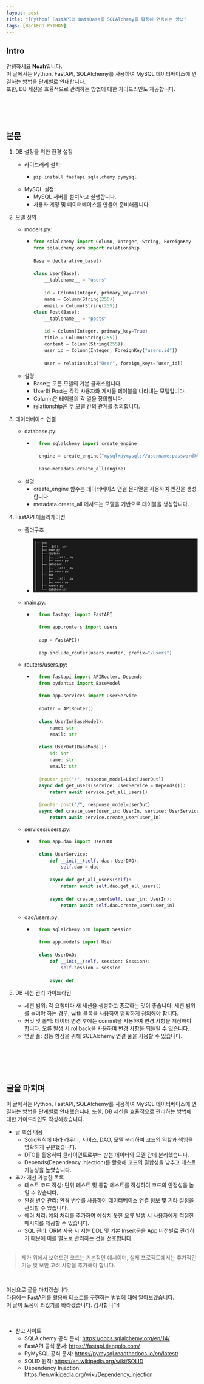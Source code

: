 ```yaml
---
layout: post
title: "[Python] FastAPI와 DataBase를 SQLAlchemy를 활용해 연동하는 방법"
tags: [BackEnd PYTHON]
---
```


## Intro
안녕하세요 **Noah**입니다.<br/>
이 글에서는 Python, FastAPI, SQLAlchemy를 사용하여 MySQL 데이터베이스에 연결하는 방법을 단계별로 안내합니다.<br/>
또한, DB 세션을 효율적으로 관리하는 방법에 대한 가이드라인도 제공합니다.<br/>
<br/><br/><br/><br/>


## 본문
1. DB 설정을 위한 환경 설정
    - 라이브러리 설치:
      - ```
        pip install fastapi sqlalchemy pymysql
        ```
    - MySQL 설정:
      - MySQL 서버를 설치하고 실행합니다. 
      - 사용자 계정 및 데이터베이스를 만들어 준비해둡니다.
2. 모델 정의<br/>
    - models.py:
      - ```Python
        from sqlalchemy import Column, Integer, String, ForeignKey
        from sqlalchemy.orm import relationship
        
        Base = declarative_base()
        
        class User(Base):
            __tablename__ = "users"
    
            id = Column(Integer, primary_key=True)
            name = Column(String(255))
            email = Column(String(255))
        class Post(Base):
            __tablename__ = "posts"
    
            id = Column(Integer, primary_key=True)
            title = Column(String(255))
            content = Column(String(255))
            user_id = Column(Integer, ForeignKey("users.id"))
    
            user = relationship("User", foreign_keys=[user_id])
        ```
   - 설명:
     - Base는 모든 모델의 기본 클래스입니다.
     - User와 Post는 각각 사용자와 게시물 테이블을 나타내는 모델입니다.
     - Column은 테이블의 각 열을 정의합니다.
     - relationship은 두 모델 간의 관계를 정의합니다.

3. 데이터베이스 연결<br/>
   - database.py:
     - ```Python
         from sqlalchemy import create_engine

         engine = create_engine("mysql+pymysql://username:password@localhost/database_name")

         Base.metadata.create_all(engine)
       ```
   - 설명:
     - create_engine 함수는 데이터베이스 연결 문자열을 사용하여 엔진을 생성합니다.
     - metadata.create_all 메서드는 모델을 기반으로 테이블을 생성합니다.

4. FastAPI 애플리케이션<br/>
   - 폴더구조
     - ![folder.png](..%2F..%2F..%2Fassets%2Fimg%2FBackEnd%2FPython%2F2024-02-05-FastAPI_DB%2Ffolder.png)

   - main.py:
     - ```Python
         from fastapi import FastAPI
    
         from app.routers import users
    
         app = FastAPI()
    
         app.include_router(users.router, prefix="/users")
       ```

   - routers/users.py:
     - ```Python
         from fastapi import APIRouter, Depends
         from pydantic import BaseModel
    
         from app.services import UserService
    
         router = APIRouter()
    
         class UserIn(BaseModel):
             name: str
             email: str
    
         class UserOut(BaseModel):
             id: int
             name: str
             email: str
    
         @router.get("/", response_model=List[UserOut])
         async def get_users(service: UserService = Depends()):
             return await service.get_all_users()
    
         @router.post("/", response_model=UserOut)
         async def create_user(user_in: UserIn, service: UserService = Depends()):
             return await service.create_user(user_in)
       ```

   - services/users.py:
     - ```Python
         from app.dao import UserDAO
    
         class UserService:
             def __init__(self, dao: UserDAO):
                 self.dao = dao
    
             async def get_all_users(self):
                 return await self.dao.get_all_users()
    
             async def create_user(self, user_in: UserIn):
                 return await self.dao.create_user(user_in)
       ```

   - dao/users.py:
     - ```Python
         from sqlalchemy.orm import Session
    
         from app.models import User
    
         class UserDAO:
             def __init__(self, session: Session):
                 self.session = session
    
             async def
       ```

5. DB 세션 관리 가이드라인
   - 세션 범위: 각 요청마다 새 세션을 생성하고 종료하는 것이 좋습니다. 세션 범위를 늘려야 하는 경우, with 블록을 사용하여 명확하게 정의해야 합니다.
   - 커밋 및 롤백: 데이터 변경 후에는 commit을 사용하여 변경 사항을 저장해야 합니다. 오류 발생 시 rollback을 사용하여 변경 사항을 되돌릴 수 있습니다.
   - 연결 풀: 성능 향상을 위해 SQLAlchemy 연결 풀을 사용할 수 있습니다.

<br/><br/><br/><br/>

## 글을 마치며
이 글에서는 Python, FastAPI, SQLAlchemy를 사용하여 MySQL 데이터베이스에 연결하는 방법을 단계별로 안내했습니다. 또한, DB 세션을 효율적으로 관리하는 방법에 대한 가이드라인도 작성해봤습니다.

- 글 핵심 내용 
  - Solid원칙에 따라 라우터, 서비스, DAO, 모델 분리하여 코드의 역할과 책임을 명확하게 구분했습니다. 
  - DTO를 활용하여 클라이언트로부터 받는 데이터와 모델 간에 분리했습니다. 
  - Depends(Dependency Injection)를 활용해 코드의 결합성을 낮추고 테스트 가능성을 높였습니다.
- 추가 개선 가능한 목록
  - 테스트 코드 작성: 단위 테스트 및 통합 테스트를 작성하여 코드의 안정성을 높일 수 있습니다.
  - 환경 변수 관리: 환경 변수를 사용하여 데이터베이스 연결 정보 및 기타 설정을 관리할 수 있습니다. 
  - 에러 처리: 예외 처리를 추가하여 예상치 못한 오류 발생 시 사용자에게 적절한 메시지를 제공할 수 있습니다.
  - SQL 관리: ORM 사용 시 저는 DDL 및 기본 Insert문을 App 버전별로 관리하기 때문에 이를 별도로 관리하는 것을 선호합니다.
  <br/>

> 제가 위에서 보여드린 코드는 기본적인 예시이며, 실제 프로젝트에서는 추가적인 기능 및 보안 고려 사항을 추가해야 합니다.<br/>

<br/>


이상으로 글을 마치겠습니다.<br/>
다음에는 FastAPI를 활용해 테스트를 구현하는 벙법에 대해 알아보겠습니다.<br/>
이 글이 도움이 되었기를 바라겠습니다. 감사합니다!
<br/><br/><br/>

- 참고 사이트
  - SQLAlchemy 공식 문서: https://docs.sqlalchemy.org/en/14/
  - FastAPI 공식 문서: https://fastapi.tiangolo.com/
  - PyMySQL 공식 문서: https://pymysql.readthedocs.io/en/latest/
  - SOLID 원칙: https://en.wikipedia.org/wiki/SOLID
  - Dependency Injection: https://en.wikipedia.org/wiki/Dependency_injection
